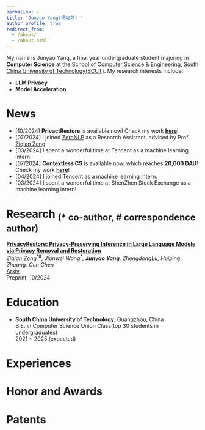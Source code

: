 ```yaml
---
permalink: /
title: "Junyao Yang(杨竣尧) "
author_profile: true
redirect_from: 
  - /about/
  - /about.html
---
```


My name is Junyao Yang, a final year undergraduate student majoring in **Computer Science** at the [School of Computer Science & Engineering](https://www2.scut.edu.cn/cs/), [South China University of Technology(SCUT)](https://www.scut.edu.cn/new/). My research interests include:

- **LLM Privacy**
- **Model Acceleration**

# News
- [10/2024] **PrivactRestore** is available now! Check my work **[here](https://arxiv.org/abs/2406.01394)**!
- [07/2024] I joined [ZeroNLP](https://github.com/ZeroNLP) as a Research Assistant, advised by Prof. [Ziqian Zeng](https://ziqianzeng.github.io/).
- [03/2024] I spent a wonderful time at Tencent as a machine learning intern!
- [07/2024] **Contextless CS** is available now, which reaches **20,000 DAU**! Check my work **[here](https://kf.qq.com/)**!
- [04/2024] I joined Tencent as a machine learning intern.
- [03/2024] I spent a wonderful time at ShenZhen Stock Exchange as a machine learning intern!

# Research <sub>(* co-author, # correspondence author)</sub>
**[PrivacyRestore: Privacy-Preserving Inference in Large Language Models via Privacy Removal and Restoration](https://arxiv.org/abs/2406.01394)**<br>
*Ziqian Zeng<sup>\*\#</sup>, Jianwei Wang<sup>\*</sup>, **Junyao Yang**, ZhengdongLu, Huiping Zhuang, Cen Chen*<br>
[Arxiv](https://arxiv.org/abs/2406.01394) <br>
Preprint, 10/2024


Education
======
- **South China University of Technology**, Guangzhou, China  
  B.E. in Computer Science Union Class(top 30 students in undergraduates)  
  2021 ~ 2025 (expected)

Experiences
======

Honor and Awards
======

Patents
======



